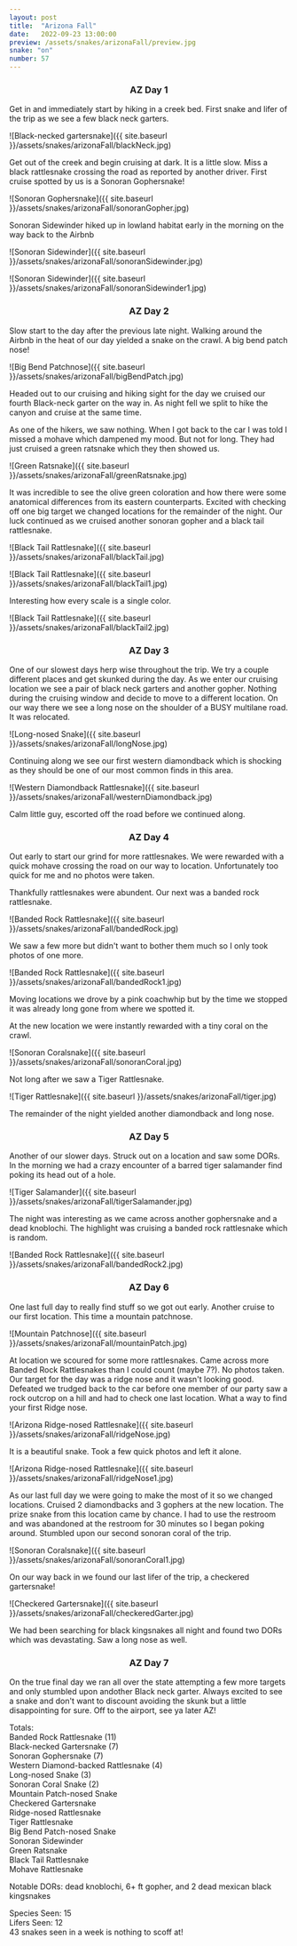 ```yaml
---
layout: post
title:  "Arizona Fall"
date:   2022-09-23 13:00:00
preview: /assets/snakes/arizonaFall/preview.jpg
snake: "on"
number: 57
---
```


<div align = "center"><h3>AZ Day 1</h3></div>

Get in and immediately start by hiking in a creek bed. First snake and lifer of the trip as we see a few black neck garters.

![Black-necked gartersnake]({{ site.baseurl }}/assets/snakes/arizonaFall/blackNeck.jpg)

Get out of the creek and begin cruising at dark. It is a little slow. Miss a black rattlesnake crossing the road as reported by another driver. First cruise spotted by us is a Sonoran Gophersnake!

![Sonoran Gophersnake]({{ site.baseurl }}/assets/snakes/arizonaFall/sonoranGopher.jpg)

Sonoran Sidewinder hiked up in lowland habitat early in the morning on the way back to the Airbnb

![Sonoran Sidewinder]({{ site.baseurl }}/assets/snakes/arizonaFall/sonoranSidewinder.jpg)

![Sonoran Sidewinder]({{ site.baseurl }}/assets/snakes/arizonaFall/sonoranSidewinder1.jpg)

<div align = "center"><h3>AZ Day 2</h3></div>

Slow start to the day after the previous late night. Walking around the Airbnb in the heat of our day yielded a snake on the crawl. A big bend patch nose!

![Big Bend Patchnose]({{ site.baseurl }}/assets/snakes/arizonaFall/bigBendPatch.jpg)

Headed out to our cruising and hiking sight for the day we cruised our fourth Black-neck garter on the way in. As night fell we split to hike the canyon and cruise at the same time.

As one of the hikers, we saw nothing. When I got back to the car I was told I missed a mohave which dampened my mood. But not for long. They had just cruised a green ratsnake which they then showed us. 

![Green Ratsnake]({{ site.baseurl }}/assets/snakes/arizonaFall/greenRatsnake.jpg)

It was incredible to see the olive green coloration and how there were some anatomical differences from its eastern counterparts. Excited with checking off one big target we changed locations for the remainder of the night. Our luck continued as we cruised another sonoran gopher and a black tail rattlesnake. 

![Black Tail Rattlesnake]({{ site.baseurl }}/assets/snakes/arizonaFall/blackTail.jpg)

![Black Tail Rattlesnake]({{ site.baseurl }}/assets/snakes/arizonaFall/blackTail1.jpg)

Interesting how every scale is a single color.

![Black Tail Rattlesnake]({{ site.baseurl }}/assets/snakes/arizonaFall/blackTail2.jpg)

<div align = "center"><h3>AZ Day 3</h3></div>

One of our slowest days herp wise throughout the trip. We try a couple different places and get skunked during the day. As we enter our cruising location we see a pair of black neck garters and another gopher. Nothing during the cruising window and decide to move to a different location. On our way there we see a long nose on the shoulder of a BUSY multilane road. It was relocated.

![Long-nosed Snake]({{ site.baseurl }}/assets/snakes/arizonaFall/longNose.jpg)

Continuing along we see our first western diamondback which is shocking as they should be one of our most common finds in this area.

![Western Diamondback Rattlesnake]({{ site.baseurl }}/assets/snakes/arizonaFall/westernDiamondback.jpg)

Calm little guy, escorted off the road before we continued along.

<div align = "center"><h3>AZ Day 4</h3></div>

Out early to start our grind for more rattlesnakes. We were rewarded with a quick mohave crossing the road on our way to location. Unfortunately too quick for me and no photos were taken.

Thankfully rattlesnakes were abundent. Our next was a banded rock rattlesnake. 

![Banded Rock Rattlesnake]({{ site.baseurl }}/assets/snakes/arizonaFall/bandedRock.jpg)

We saw a few more but didn't want to bother them much so I only took photos of one more.

![Banded Rock Rattlesnake]({{ site.baseurl }}/assets/snakes/arizonaFall/bandedRock1.jpg)

Moving locations we drove by a pink coachwhip but by the time we stopped it was already long gone from where we spotted it.

At the new location we were instantly rewarded with a tiny coral on the crawl. 

![Sonoran Coralsnake]({{ site.baseurl }}/assets/snakes/arizonaFall/sonoranCoral.jpg)

Not long after we saw a Tiger Rattlesnake.

![Tiger Rattlesnake]({{ site.baseurl }}/assets/snakes/arizonaFall/tiger.jpg)

The remainder of the night yielded another diamondback and long nose.

<div align = "center"><h3>AZ Day 5</h3></div>

Another of our slower days. Struck out on a location and saw some DORs. In the morning we had a crazy encounter of a barred tiger salamander find poking its head out of a hole.

![Tiger Salamander]({{ site.baseurl }}/assets/snakes/arizonaFall/tigerSalamander.jpg)

The night was interesting as we came across another gophersnake and a dead knoblochi. The highlight was cruising a banded rock rattlesnake which is random. 

![Banded Rock Rattlesnake]({{ site.baseurl }}/assets/snakes/arizonaFall/bandedRock2.jpg)

<div align = "center"><h3>AZ Day 6</h3></div>

One last full day to really find stuff so we got out early. Another cruise to our first location. This time a mountain patchnose.

![Mountain Patchnose]({{ site.baseurl }}/assets/snakes/arizonaFall/mountainPatch.jpg)

At location we scoured for some more rattlesnakes. Came across more Banded Rock Rattlesnakes than I could count (maybe 7?). No photos taken. Our target for the day was a ridge nose and it wasn't looking good. Defeated we trudged back to the car before one member of our party saw a rock outcrop on a hill and had to check one last location. What a way to find your first Ridge nose.

![Arizona Ridge-nosed Rattlesnake]({{ site.baseurl }}/assets/snakes/arizonaFall/ridgeNose.jpg)

It is a beautiful snake. Took a few quick photos and left it alone. 

![Arizona Ridge-nosed Rattlesnake]({{ site.baseurl }}/assets/snakes/arizonaFall/ridgeNose1.jpg)

As our last full day we were going to make the most of it so we changed locations. Cruised 2 diamondbacks and 3 gophers at the new location. The prize snake from this location came by chance. I had to use the restroom and was abandoned at the restroom for 30 minutes so I began poking around. Stumbled upon our second sonoran coral of the trip.

![Sonoran Coralsnake]({{ site.baseurl }}/assets/snakes/arizonaFall/sonoranCoral1.jpg)

On our way back in we found our last lifer of the trip, a checkered gartersnake!

![Checkered Gartersnake]({{ site.baseurl }}/assets/snakes/arizonaFall/checkeredGarter.jpg)

We had been searching for black kingsnakes all night and found two DORs which was devastating. Saw a long nose as well.

<div align = "center"><h3>AZ Day 7</h3></div>

On the true final day we ran all over the state attempting a few more targets and only stumbled upon andother Black neck garter. Always excited to see a snake and don't want to discount avoiding the skunk but a little disappointing for sure. Off to the airport, see ya later AZ!


Totals:   
Banded Rock Rattlesnake (11)   
Black-necked Gartersnake (7)   
Sonoran Gophersnake (7)   
Western Diamond-backed Rattlesnake (4)   
Long-nosed Snake (3)   
Sonoran Coral Snake (2)   
Mountain Patch-nosed Snake   
Checkered Gartersnake   
Ridge-nosed Rattlesnake   
Tiger Rattlesnake   
Big Bend Patch-nosed Snake   
Sonoran Sidewinder   
Green Ratsnake   
Black Tail Rattlesnake   
Mohave Rattlesnake

Notable DORs: dead knoblochi, 6+ ft gopher, and 2 dead mexican black kingsnakes

Species Seen: 15   
Lifers Seen: 12   
43 snakes seen in a week is nothing to scoff at!  